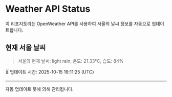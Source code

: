 
# Weather API Status

이 리포지토리는 OpenWeather API를 사용하여 서울의 날씨 정보를 자동으로 업데이트합니다.

## 현재 서울 날씨
> 서울의 현재 날씨: light rain, 온도: 21.33°C, 습도: 84%

⏳ 업데이트 시간: 2025-10-15 19:11:25 (UTC)

---
자동 업데이트 봇에 의해 관리됩니다.

